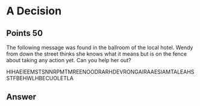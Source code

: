 # A Decision

## Points 50

The following message was found in the ballroom of the local hotel. Wendy from down the street thinks she knows what it means but is on the fence about taking any action yet. Can you help her out?

HIHAEIEEMSTSNNRPMTMREENOODRARHDEVRONGAIRAAESIAMTALEAHSSTFBEHWLHBECUOLETLA


## Answer
